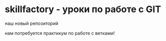 # skillfactory - уроки по работе с GIT

наш новый репозиторий

нам потребуется практикум по работе с ветками!
